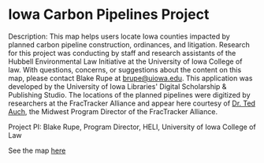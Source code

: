 # Iowa Carbon Pipelines Project

Description: This map helps users locate Iowa counties impacted by planned carbon pipeline construction, ordinances, and litigation. Research for this project was conducting by staff and research assistants of the Hubbell Environmental Law Initiative at the University of Iowa College of law. With questions, concerns, or suggestions about the content on this map, please contact Blake Rupe at [brupe@uiowa.edu](brupe@uiowa.edu). This application was developed by the University of Iowa Libraries' Digital Scholarship & Publishing Studio. The locations of the planned pipelines were digitized by researchers at the FracTracker Alliance and appear here courtesy of [Dr. Ted Auch](https://www.fractracker.org/author/ted-auch/), the Midwest Program Director of the FracTracker Alliance.

Project PI: Blake Rupe, Program Director, HELI, University of Iowa College of Law

See the map [here](https://jebowe3.github.io/Iowa-Carbon-Pipelines/)

